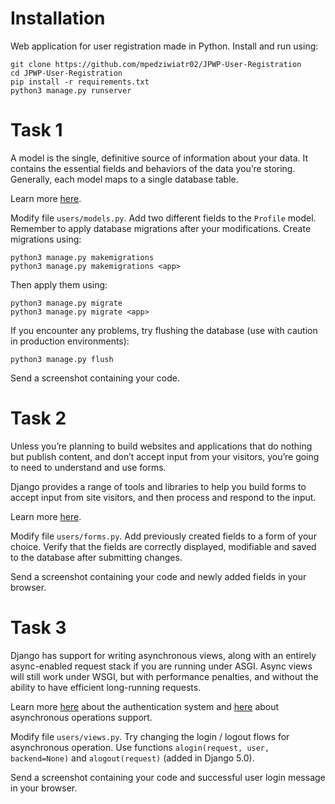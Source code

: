 # Installation

Web application for user registration made in Python. Install and run using:

```
git clone https://github.com/mpedziwiatr02/JPWP-User-Registration
cd JPWP-User-Registration
pip install -r requirements.txt
python3 manage.py runserver
```
# Task 1

A model is the single, definitive source of information about your data. It contains the essential fields and behaviors of the data you’re storing. Generally, each model maps to a single database table.

Learn more [here](https://docs.djangoproject.com/en/5.0/topics/db/models/).

Modify file `users/models.py`. Add two different fields to the `Profile` model. Remember to apply database migrations after your modifications. Create migrations using:

```
python3 manage.py makemigrations
python3 manage.py makemigrations <app>
```

Then apply them using:

```
python3 manage.py migrate
python3 manage.py migrate <app>
```

If you encounter any problems, try flushing the database (use with caution in production environments):

```
python3 manage.py flush
```

Send a screenshot containing your code.

# Task 2

Unless you’re planning to build websites and applications that do nothing but publish content, and don’t accept input from your visitors, you’re going to need to understand and use forms.

Django provides a range of tools and libraries to help you build forms to accept input from site visitors, and then process and respond to the input.

Learn more [here](https://docs.djangoproject.com/en/5.0/topics/forms/).

Modify file `users/forms.py`. Add previously created fields to a form of your choice. Verify that the fields are correctly displayed, modifiable and saved to the database after submitting changes.

Send a screenshot containing your code and newly added fields in your browser.

# Task 3

Django has support for writing asynchronous views, along with an entirely async-enabled request stack if you are running under ASGI. Async views will still work under WSGI, but with performance penalties, and without the ability to have efficient long-running requests.

Learn more [here](https://docs.djangoproject.com/en/5.0/topics/auth/default/) about the authentication system and [here](https://docs.djangoproject.com/en/5.0/topics/async/) about asynchronous operations support.

Modify file `users/views.py`. Try changing the login / logout flows for asynchronous operation. Use functions `alogin(request, user, backend=None)` and `alogout(request)` (added in Django 5.0).

Send a screenshot containing your code and successful user login message in your browser.
